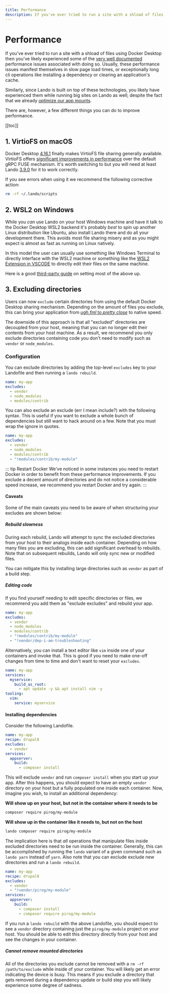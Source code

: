 ```yaml
---
title: Performance
description: If you've ever tried to run a site with a shload of files using Docker Desktop for Windows or macOS then you've likely experienced some of the very well documented performance issues associated with doing so.
---
```


# Performance

If you've ever tried to run a site with a shload of files using Docker Desktop then you've likely experienced some of the [very well documented](https://forums.docker.com/t/file-access-in-mounted-volumes-extremely-slow-cpu-bound/8076/89) performance issues associated with doing so. Usually, these performance issues manifest themselves in slow page load times, or exceptionally long cli operations like installing a dependency or clearing an application's cache.

Similarly, since Lando is built on top of these technologies, you likely have experienced them while running big sites on Lando as well; despite the fact that we already [optimize our app mounts](./lando-service.md).

There are, however, a few different things you can do to improve performance.

[[toc]]

## 1. VirtioFS on macOS

Docker Desktop [4.16.1](https://docs.docker.com/desktop/release-notes/#4161) finally makes VirtioFS file sharing generally available. VirtioFS offers [significant improvements in performance](https://www.jeffgeerling.com/blog/2022/new-docker-mac-virtiofs-file-sync-4x-faster) over the default gRPC FUSE mechanism. It's worth switching to but you will need at least Lando [3.9.0](https://github.com/lando/lando/releases/tag/v3.9.0) for it to work correctly.

If you see errors when using it we recommend the following corrective action:

```bash
rm -rf ~/.lando/scripts
```

## 2. WSL2 on Windows

While you _can_ use Lando on your host Windows machine and have it talk to the Docker Desktop WSL2 backend it's probably _best_ to spin up another Linux distribution like Ubuntu, also install Lando there and do all your development there. This avoids most file sharing misery and as you might expect is almost as fast as running on Linux natively.

In this model the user can usually use something like Windows Terminal to directly interface with the WSL2 machine or something like the [WSL2 Extension in VSCODE](https://code.visualstudio.com/docs/remote/wsl) to directly edit their files on the same machine.


Here is a good [third-party guide](https://alexanderallen.medium.com/installing-lando-in-wsl-2-f965c47a8f03) on setting most of the above up.

## 3. Excluding directories

Users can now `exclude` certain directories from using the default Docker Desktop sharing mechanism. Depending on the amount of files you exclude, this can bring your application from [_ugh fml_ to _pretty close_](https://github.com/lando/lando/issues/1460#issuecomment-467126103) to native speed.

The downside of this approach is that all "excluded" directories are decoupled from your host, meaning that you can no longer edit their contents from your host machine. As a result, we recommend you only exclude directories containing code you don't need to modify such as `vendor` or `node_modules`.

### Configuration

You can exclude directories by adding the top-level `excludes` key to your Landofile and then running a `lando rebuild`.

```yaml
name: my-app
excludes:
  - vendor
  - node_modules
  - modules/contrib
```

You can also exclude an exclude (err I mean include?) with the following syntax. This is useful if you want to exclude a whole bunch of dependencies but still want to hack around on a few. Note that you must wrap the ignore in quotes.

```yaml
name: my-app
excludes:
  - vendor
  - node_modules
  - modules/contrib
  - "!modules/contrib/my-module"
```

::: tip Restart Docker
We've noticed in some instances you need to restart Docker in order to benefit from these performance improvements. If you exclude a decent amount of directories and do not notice a considerable speed increase, we recommend you restart Docker and try again.
:::

#### Caveats

Some of the main caveats you need to be aware of when structuring your excludes are shown below:

##### Rebuild slowness

During each rebuild, Lando will attempt to sync the excluded directories from your host to their analogs inside each container. Depending on how many files you are excluding, this can add significant overhead to rebuilds. Note that on subsequent rebuilds, Lando will only sync new or modified files.

You can mitigate this by installing large directories such as `vendor` as part of a build step.

##### Editing code

If you find yourself needing to edit specific directories or files, we recommend you add them as "exclude excludes" and rebuild your app.

```yaml
name: my-app
excludes:
  - vendor
  - node_modules
  - modules/contrib
  - "!modules/contrib/my-module"
  - "!vendor/dep-i-am-troubleshooting"
```

Alternatively, you can install a text editor like `vim` inside one of your containers and invoke that. This is good if you need to make one-off changes from time to time and don't want to reset your `excludes`.

```yaml
name: my-app
services:
  myservice:
    build_as_root:
      - apt update -y && apt install vim -y
tooling:
  vim:
    service: myservice
```

#### Installing dependencies

Consider the following Landofile.

```yaml
name: my-app
recipe: drupal8
excludes:
  - vendor
services:
  appserver:
    build:
      - composer install
```

This will exclude `vendor` and run `composer install` when you start up your app. After this happens, you should expect to have an empty `vendor` directory on your host but a fully populated one inside each container. Now, imagine you wish, to install an additional dependency:

**Will show up on your host, but not in the container where it needs to be**

```bash
composer require pirog/my-module
```

**Will show up in the container like it needs to, but not on the host**

```bash
lando composer require pirog/my-module
```

The implication here is that *all* operations that manipulate files inside excluded directories need to be run inside the container. Generally, this can be accomplished by running the `lando` variant of a given command such as `lando yarn` instead of `yarn`. Also note that you can exclude exclude new directories and run a `lando rebuild`.

```yaml
name: my-app
recipe: drupal8
excludes:
  - vendor
  - "!vendor/pirog/my-module"
services:
  appserver:
    build:
      - composer install
      - composer require pirog/my-module
```

If you run a `lando rebuild` with the above Landofile, you should expect to see a `vendor` directory containing just the `pirog/my-module` project on your host. You should be able to edit this directory directly from your host and see the changes in your container.

##### Cannot remove mounted directories

All of the directories you exclude cannot be removed with a `rm -rf /path/to/exclude` while inside of your container. You will likely get an error indicating the device is busy. This means if you exclude a directory that gets removed during a dependency update or build step you will likely experience some degree of sadness.

